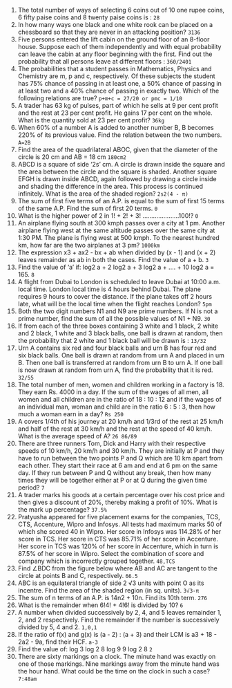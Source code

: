 1. The total number of ways of selecting 6 coins out of 10 one rupee coins, 6 fifty paise coins and 8 twenty paise coins is : `28`
2. In how many ways one black and one white rook can be placed on a chessboard so that they are never in an attacking position? `3136`
3. Five persons entered the lift cabin on the ground floor of an 8-floor house. Suppose each of them independently and with equal probability can leave the cabin at any floor beginning with the first. Find out the probability that all persons leave at different floors : `360/2401`
4. The probabilities that a student passes in Mathematics, Physics and Chemistry are m, p and c, respectively. Of these subjects the student has 75% chance of passing in at least one, a 50% chance of passing in at least two and a 40% chance of passing in exactly two. Which of the following relations are true? `p+m+c = 27/20 or pmc = 1/10`
5. A trader has 63 kg of pulses, part of which he sells at 9 per cent profit and the rest at 23 per cent profit. He gains 17 per cent on the whole. What is the quantity sold at 23 per cent profit? `36kg`
6. When 60% of a number A is added to another number B, B becomes 220% of its previous value. Find the relation between the two numbers. `A=2B`
7. Find the area of the quadrilateral ABOC, given that the diameter of the circle is 20 cm and AB = 18 cm `180cm2`
8. ABCD is a square of side ‘2s’ cm. A circle is drawn inside the square and the area between the circle and the square is shaded. Another square EFGH is drawn inside ABCD, again followed by drawing a circle inside and shading the difference in the area. This process is continued infinitely. What is the area of the shaded region? `2s2(4 - π)`
9. The sum of first five terms of an A.P. is equal to the sum of first 15 terms of the same A.P. Find the sum of first 20 terms. `0`
10. What is the higher power of 2 in 1! + 2! + 3! …………………100!? `0`
11. An airplane flying south at 300 kmph passes over a city at 1 pm. Another airplane flying west at the same altitude passes over the same city at 1:30 PM. The plane is flying west at 500 kmph. To the nearest hundred km, how far are the two airplanes at 3 pm? `1000km`
12. The expression x3 + ax2 - bx + ab when divided by (x - 1) and (x + 2) leaves remainder as ab in both the cases. Find the value of a + b. `3`
13. Find the value of ‘a’ if: log2 a + 2 log2 a + 3 log2 a + .... + 10 log2 a = 165. `8`
14. A flight from Dubai to London is scheduled to leave Dubai at 10:00 a.m. local time. London local time is 4 hours behind Dubai. The plane requires 9 hours to cover the distance. If the plane takes off 2 hours late, what will be the local time when the flight reaches London? `5pm`
15. Both the two digit numbers N1 and N9 are prime numbers. If N is not a prime number, find the sum of all the possible values of N1 + N9. `30`
16. If from each of the three boxes containing 3 white and 1 black, 2 white and 2 black, 1 white and 3 black balls, one ball is drawn at random, then the probability that 2 white and 1 black ball will be drawn is : `13/32`
17. Urn A contains six red and four black balls and urn B has four red and six black balls. One ball is drawn at random from urn A and placed in um B. Then one ball is transferred at random from urn B to urn A. If one ball is now drawn at random from urn A, find the probability that it is red. `32/55`
18. The total number of men, women and children working in a factory is 18. They earn Rs. 4000 in a day. If the sum of the wages of all men, all women and all children are in the ratio of 18 : 10 : 12 and if the wages of an individual man, woman and child are in the ratio 6 : 5 : 3, then how much a woman earn in a day? `Rs 250`
19. A covers 1/4th of his journey at 20 km/h and 1/3rd of the rest at 25 km/h and half of the rest at 30 km/h and the rest at the speed of 40 km/h. What is the average speed of A? `26 86/89`
20. There are three runners Tom, Dick and Harry with their respective speeds of 10 km/h, 20 km/h and 30 km/h. They are initially at P and they have to run between the two points P and Q which are 10 km apart from each other. They start their race at 6 am and end at 6 pm on the same day. If they run between P and Q without any break, then how many times they will be together either at P or at Q during the given time period? `7`
21. A trader marks his goods at a certain percentage over his cost price and then gives a discount of 20%, thereby making a profit of 10%. What is the mark up percentage? `37.5%`
22. Pratyusha appeared for five placement exams for the companies, TCS, CTS, Accenture, Wipro and Infosys. All tests had maximum marks 50 of which she scored 40 in Wipro. Her score in Infosys was 114.28% of her score in TCS. Her score in CTS was 85.71% of her score in Accenture. Her score in TCS was 120% of her score in Accenture, which in turn is 87.5% of her score in Wipro. Select the combination of score and company which is incorrectly grouped together. `48,TCS`
23. Find ∠BDC from the figure below where AB and AC are tangent to the circle at points B and C, respectively. `66.5`
24. ABC is an equilateral triangle of side 2 √3 units with point O as its incentre. Find the area of the shaded region (in sq. units). `3√3-π`
25. The sum of n terms of an A.P. is 14n2 + 10n. Find its 10th term. `276`
26. What is the remainder when 6!4! + 4!6! is divided by 10? `6`
27. A number when divided successively by 2, 4, and 5 leaves remainder 1, 2, and 2 respectively. Find the remainder if the number is successively divided by 5, 4 and 2. `1,0,1`
28. If the ratio of f(x) and g(x) is (a - 2) : (a + 3) and their LCM is a3 + 18 - 2a2 - 9a, find their HCF. `a-3`
29. Find the value of: log 3 log 2 8 log 9 9 log 2 8 `2`
30. There are sixty markings on a clock. The minute hand was exactly on one of those markings. Nine markings away from the minute hand was the hour hand. What could be the time on the clock in such a case? `7:48am`

